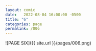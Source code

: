 ```yaml
---
layout: comic
date:   2022-08-04 16:00:00 -0500
title: "6"
categories: page
permalink: /006
---
```

![PAGE SIX]({{ site.url }}/pages/006.png)
